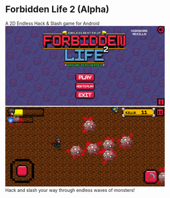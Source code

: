 # Forbidden Life 2 (Alpha)
A 2D Endless Hack & Slash game for Android
![HTML logo](https://github.com/GraVityGank/Forbidden-Life-2/blob/main/Images/FB%20life%202.png)
![HTML logo](https://github.com/GraVityGank/Forbidden-Life-2/blob/main/Images/FB%20life%202%20gameplay.png)
Hack and slash your way through endless waves of monsters!
